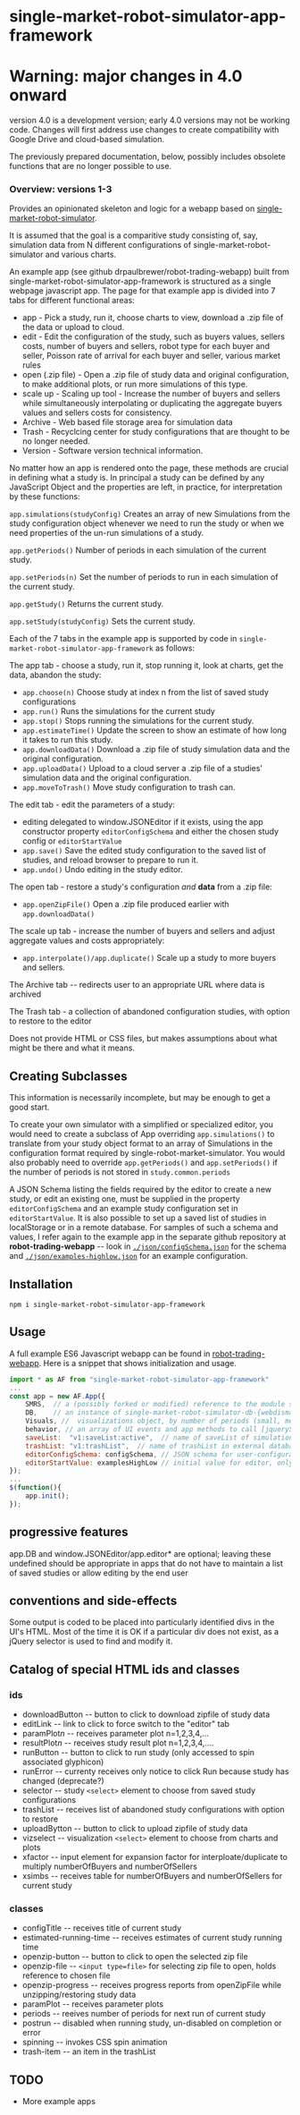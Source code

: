 # single-market-robot-simulator-app-framework

# Warning: major changes in 4.0 onward

version 4.0 is a development version; early 4.0 versions may not be working code. Changes will first address use changes to create compatibility with Google Drive and cloud-based simulation.

The previously prepared documentation, below, possibly includes obsolete functions that are no longer possible to use.

### Overview: versions 1-3

Provides an opinionated skeleton and logic for a webapp based on [single-market-robot-simulator](https://github.com/DrPaulBrewer/single-market-robot-simulator).

It is assumed that the goal is a comparitive study consisting of, say, simulation data from N different configurations of single-market-robot-simulator and various charts.

An example app (see github drpaulbrewer/robot-trading-webapp) built from single-market-robot-simulator-app-framework is structured as a single webpage javascript app.  The page for that example app is divided into 7 tabs for different functional areas:

* app - Pick a study, run it, choose charts to view, download a .zip file of the data or upload to cloud.
* edit - Edit the configuration of the study, such as buyers values, sellers costs, number of buyers and sellers, robot type for each buyer and seller, Poisson rate of arrival for each buyer and seller, various market rules
* open (.zip file) - Open a .zip file of study data and original configuration, to make additional plots, or run more simulations of this type.
* scale up - Scaling up tool - Increase the number of buyers and sellers while simultaneously interpolating or duplicating the aggregate buyers values and sellers costs for consistency.
* Archive - Web based file storage area for simulation data
* Trash - Recyclcing center for study configurations that are thought to be no longer needed.
* Version - Software version technical information.

No matter how an app is rendered onto the page, these methods are crucial in defining what a study is. In principal a study
can be defined by any JavaScript Object and the properties are left, in practice, for interpretation by these functions:

`app.simulations(studyConfig)` Creates an array of new Simulations from the study configuration object whenever we need
to run the study or when we need properties of the un-run simulations of a study.

`app.getPeriods()` Number of periods in each simulation of the current study.

`app.setPeriods(n)` Set the number of periods to run in each simulation of the current study.

`app.getStudy()` Returns the current study.

`app.setStudy(studyConfig)` Sets the current study.

Each of the 7 tabs in the example app is supported by code in `single-market-robot-simulator-app-framework` as follows:

The app tab - choose a study, run it, stop running it, look at charts, get the data, abandon the study:

* `app.choose(n)` Choose study at index n from the list of saved study configurations
* `app.run()` Runs the simulations for the current study
* `app.stop()` Stops running the simulations for the current study.
* `app.estimateTime()` Update the screen to show an estimate of how long it takes to run this study.
* `app.downloadData()` Download a .zip file of study simulation data and the original configuration.
* `app.uploadData()` Upload to a cloud server a .zip file of a studies' simulation data and the original configuration.
* `app.moveToTrash()` Move study configuration to trash can.

The edit tab - edit the parameters of a study:

* editing delegated to window.JSONEditor if it exists, using the app constructor property `editorConfigSchema` and either the chosen study config or `editorStartValue`
* `app.save()` Save the edited study configuration to the saved list of studies, and reload browser to prepare to run it.
* `app.undo()` Undo editing in the study editor.

The open tab - restore a study's configuration *and* **data** from a .zip file:

* `app.openZipFile()` Open a .zip file produced earlier with `app.downloadData()`

The scale up tab - increase the number of buyers and sellers and adjust aggregate values and costs appropriately:

* `app.interpolate()/app.duplicate()` Scale up a study to more buyers and sellers.

The Archive tab -- redirects user to an appropriate URL where data is archived

The Trash tab - a collection of abandoned configuration studies, with option to restore to the editor

Does not provide HTML or CSS files, but makes assumptions about what might be there and what it means.

## Creating Subclasses

This information is necessarily incomplete, but may be enough to get a good start.

To create your own simulator with a simplified or specialized editor, you would need to create a subclass of App overriding `app.simulations()` to translate from your study object format to an array of Simulations in the configuration format required by single-robot-market-simulator.  You would also probably need to override `app.getPeriods()` and `app.setPeriods()` if the number of periods is not stored in `study.common.periods`

A JSON Schema listing the fields required by the editor to create a new study, or edit an existing one, must be supplied in the property `editorConfigSchema` and an example study configuration set in `editorStartValue`.  It is also possible
to set up a saved list of studies in localStorage or in a remote database.  For samples of such a schema and values, I refer again to the example app in the separate github repository at **robot-trading-webapp**  -- look in [`./json/configSchema.json`](https://raw.githubusercontent.com/DrPaulBrewer/robot-trading-webapp/b7693c5bce293d1561ce3db78b2e10ea535ce9be/json/configSchema.json) for the schema and [`./json/examples-highlow.json`](https://raw.githubusercontent.com/DrPaulBrewer/robot-trading-webapp/b7693c5bce293d1561ce3db78b2e10ea535ce9be/json/examples-highlow.json) for an example configuration.

## Installation

    npm i single-market-robot-simulator-app-framework

## Usage

A full example ES6 Javascript webapp can be found in [robot-trading-webapp](https://github.com/DrPaulBrewer/robot-trading-webapp).
Here is a snippet that shows initialization and usage.

```javascript
import * as AF from "single-market-robot-simulator-app-framework"
...
const app = new AF.App({
    SMRS,  // a (possibly forked or modified) reference to the module single-market-robot-simulator
    DB,    // an instance of single-market-robot-simulator-db-{webdismay,local}
    Visuals, //  visualizations object, by number of periods (small, medium, large) to be interpreted by single-market-robot-simulator-viz-plotly
    behavior, // an array of UI events and app methods to call [jquerySelector, app method to call, optional event name]
    saveList:  "v1:saveList:active",  // name of saveList of simulation configurations in external database
    trashList: "v1:trashList",  // name of trashList in external database, consists of discards from saveList
    editorConfigSchema: configSchema, // JSON schema for user-configurable simulation -- consumer by  JSON Editor UI component
    editorStartValue: examplesHighLow // initial value for editor, only used if nothing in saveList
});
...
$(function(){
    app.init();
});
```

## progressive features

app.DB and window.JSONEditor/app.editor* are optional; leaving these undefined should be appropriate in apps that do not have to maintain a list of saved studies or allow editing by the end user

## conventions and side-effects

Some output is coded to be placed into particularly identified divs in the UI's HTML. Most of the time it is OK if a particular div does not exist, as a jQuery selector is used to find and modify it.

## Catalog of special HTML ids and classes

### ids

* downloadButton -- button to click to download zipfile of study data
* editLink -- link to click to force switch to the "editor" tab
* paramPlot*n* -- receives parameter plot n=1,2,3,4,...
* resultPlot*n* -- receives study result plot n=1,2,3,4,....
* runButton -- button to click to run study (only accessed to spin associated glyphicon)
* runError -- currenty receives only notice to click Run because study has changed (deprecate?)
* selector -- study `<select>` element to choose from saved study configurations
* trashList -- receives list of abandoned study configurations with option to restore
* uploadBytton -- button to click to upload zipfile of study data
* vizselect -- visualization `<select>` element to choose from charts and plots
* xfactor -- input element for expansion factor for interploate/duplicate to multiply numberOfBuyers and numberOfSellers
* xsimbs -- receives table for numberOfBuyers and numberOfSellers for current study

### classes

* configTitle -- receives title of current study 
* estimated-running-time -- receives estimates of current study running time
* openzip-button -- button to click to open the selected zip file
* openzip-file -- `<input type=file>` for selecting zip file to open, holds reference to chosen file
* openzip-progress -- receives progress reports from openZipFile while unzipping/restoring study data
* paramPlot -- receives parameter plots
* periods -- reeives number of periods for next run of current study
* postrun -- disabled when running study, un-disabled on completion or error
* spinning -- invokes CSS spin animation
* trash-item -- an item in the trashList


## TODO

* More example apps
